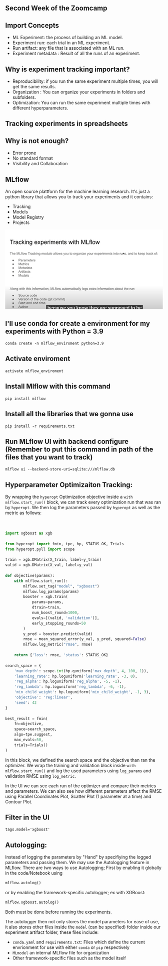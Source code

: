 ## Second Week of the Zoomcamp
## Import Concepts
* ML Experiment: the process of building an ML model.
* Experiment run: each trial in an ML experiment.
* Run artifact: any file that is associated with an ML run.
* Experiment metadata : Result of all the runs of an experiment.

## Why is experiment tracking important?
* Reproducibility: if you run the same experiment multiple times, you will get the same results.
* Organization : You can organize your experiments in folders and subfolders.
* Optimization: You can run the same experiment multiple times with different hyperparameters.

## Tracking experiments in spreadsheets
## Why is not enough?
* Error prone
* No standard format
* Visibility and Collaboration
## MLflow
An open source plattform for the machine learning research.
It's just a python library that allows you to track your experiments and it contains:
* Tracking
* Models
* Model Registry
* Projects

![Tracking Experiments with MLflow](tracking_experiments.PNG)

## I'll use conda for create a environment for my experiments with Python = 3.9
```
conda create -n mlflow_enviroment python=3.9
```
## Activate enviroment
```
activate mlflow_enviroment
```

## Install Mlflow with this command
```
pip install mlflow
```

## Install all the libraries that we gonna use
```
pip install -r requirements.txt
```
## Run MLflow UI with backend configure (Remember to put this command in path of the files that you want to track)
```
mlflow ui --backend-store-uri=sqlite:///mlflow.db
```

## Hyperparameter Optimizaiton Tracking:

By wrapping the `hyperopt` Optimization objective inside a `with mlflow.start_run()` block, we can track every optimization run that was ran by `hyperopt`. We then log the parameters passed by `hyperopt` as well as the metric as follows:

```python


import xgboost as xgb

from hyperopt import fmin, tpe, hp, STATUS_OK, Trials
from hyperopt.pyll import scope

train = xgb.DMatrix(X_train, label=y_train)
valid = xgb.DMatrix(X_val, label=y_val)

def objective(params):
    with mlflow.start_run():
        mlflow.set_tag("model", "xgboost")
        mlflow.log_params(params)
        booster = xgb.train(
            params=params,
            dtrain=train,
            num_boost_round=1000,
            evals=[(valid, 'validation')],
            early_stopping_rounds=50
        )
        y_pred = booster.predict(valid)
        rmse = mean_squared_error(y_val, y_pred, squared=False)
        mlflow.log_metric("rmse", rmse)

    return {'loss': rmse, 'status': STATUS_OK}

search_space = {
    'max_depth': scope.int(hp.quniform('max_depth', 4, 100, 1)),
    'learning_rate': hp.loguniform('learning_rate', -3, 0),
    'reg_alpha': hp.loguniform('reg_alpha', -5, -1),
    'reg_lambda': hp.loguniform('reg_lambda', -6, -1),
    'min_child_weight': hp.loguniform('min_child_weight', -1, 3),
    'objective': 'reg:linear',
    'seed': 42
}

best_result = fmin(
    fn=objective,
    space=search_space,
    algo=tpe.suggest,
    max_evals=50,
    trials=Trials()
)

```

In this block, we defined the search space and the objective than ran the optimizer. We wrap the training and validation block inside `with mlflow.start_run()` and log the used parameters using `log_params` and validation RMSE using `log_metric`.

In the UI we can see each run of the optimizer and compare their metrics and parameters. We can also see how different parameters affect the RMSE using Parallel Coordinates Plot, Scatter Plot (1 parameter at a time) and Contour Plot.
## Filter in the UI
```
tags.model='xgboost'
```
## Autologging: 

Instead of logging the parameters by "Hand" by specifiying the logged parameters and passing them. We may use the Autologging feature in MLflow. There are two ways to use Autologging; First by enabling it globally in the code/Notebook using 
```python
mlflow.autolog()
```

or by enabling the framework-specific autologger; ex with XGBoost:

```python
mlflow.xgboost.autolog()
```
Both must be done before running the experiments.

The autologger then not only stores the model parameters for ease of use, it also stores other files inside the `model` (can be specified) folder inside our experiment artifact folder, these files include:
+ `conda.yaml` and `requirements.txt`: Files which define the current envrionment for use with either `conda` or `pip` respectively
+ `MLmodel` an internal MLflow file for organization
+ Other framework-specific files such as the model itself